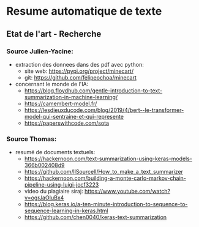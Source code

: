 # Resume automatique de texte

## Etat de l'art - Recherche 

### Source Julien-Yacine:

* extraction des donnees dans des pdf avec python: 
  * site web: https://pypi.org/project/minecart/
  * git: https://github.com/felipeochoa/minecart
* concernant le monde de l'IA:
  * https://blog.floydhub.com/gentle-introduction-to-text-summarization-in-machine-learning/ 
  * https://camembert-model.fr/
  * https://lesdieuxducode.com/blog/2019/4/bert--le-transformer-model-qui-sentraine-et-qui-represente
  * https://paperswithcode.com/sota

### Source Thomas:

* resumé de documents textuels:
  * https://hackernoon.com/text-summarization-using-keras-models-366b002408d9 
  * https://github.com/llSourcell/How_to_make_a_text_summarizer 
  * https://hackernoon.com/building-a-monte-carlo-markov-chain-pipeline-using-luigi-jocf3223 
  * video du plagiaire siraj: https://www.youtube.com/watch?v=ogrJaOIuBx4
  * https://blog.keras.io/a-ten-minute-introduction-to-sequence-to-sequence-learning-in-keras.html
  * https://github.com/chen0040/keras-text-summarization
  

